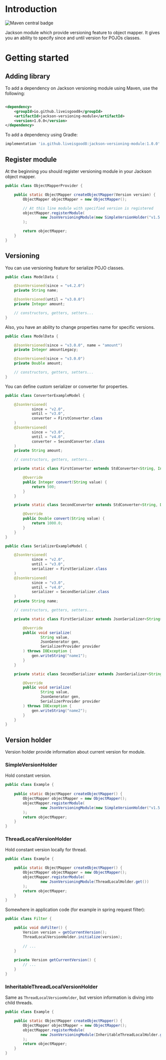 Introduction
================================================
![Maven central badge](https://img.shields.io/maven-central/v/io.github.liveisgood8/jackson-versioning-module)

Jackson module which provide versioning feature to object mapper. It gives you an ability to specify since and until
version for POJOs classes.

Getting started
================================================

## Adding library

To add a dependency on Jackson versioning module using Maven, use the following:

```xml

<dependency>
    <groupId>io.github.liveisgood8</groupId>
    <artifactId>jackson-versioning-module</artifactId>
    <version>1.0.0</version>
</dependency>
```

To add a dependency using Gradle:

```groovy
implementation 'io.github.liveisgood8:jackson-versioning-module:1.0.0'
```

## Register module

At the beginning you should register versioning module in your Jackson object mapper.

```java
public class ObjectMapperProvider {

    public static ObjectMapper createObjectMapper(Version version) {
        ObjectMapper objectMapper = new ObjectMapper();

        // At this line module with specified version is registered
        objectMapper.registerModule(
                new JsonVersioningModule(new SimpleVersionHolder("v1.5.0"))
        );

        return objectMapper;
    }
}
```

## Versioning

You can use versioning feature for serialize POJO classes.

```java
public class ModelData {

    @JsonVersioned(since = "v4.2.0")
    private String name;

    @JsonVersioned(until = "v3.0.0")
    private Integer amount;

    // constructors, getters, setters...
}
```

Also, you have an ability to change properties name for specific versions.

```java
public class ModelData {

    @JsonVersioned(since = "v3.0.0", name = "amount")
    private Integer amountLegacy;

    @JsonVersioned(since = "v3.0.0")
    private Double amount;

    // constructors, getters, setters...
}
```

You can define custom serializer or converter for properties.

```java
public class ConverterExampleModel {

    @JsonVersioned(
            since = "v2.0",
            until = "v3.0",
            converter = FirstConverter.class
    )
    @JsonVersioned(
            since = "v3.0",
            until = "v4.0",
            converter = SecondConverter.class
    )
    private String amount;

    // constructors, getters, setters...

    private static class FirstConverter extends StdConverter<String, Integer> {

        @Override
        public Integer convert(String value) {
            return 500;
        }
    }

    private static class SecondConverter extends StdConverter<String, Double> {

        @Override
        public Double convert(String value) {
            return 1000.0;
        }
    }
}

public class SerializerExampleModel {

    @JsonVersioned(
            since = "v2.0",
            until = "v3.0",
            serializer = FirstSerializer.class
    )
    @JsonVersioned(
            since = "v3.0",
            until = "v4.0",
            serializer = SecondSerializer.class
    )
    private String name;

    // constructors, getters, setters...

    private static class FirstSerializer extends JsonSerializer<String> {

        @Override
        public void serialize(
                String value,
                JsonGenerator gen,
                SerializerProvider provider
        ) throws IOException {
            gen.writeString("name1");
        }
    }

    private static class SecondSerializer extends JsonSerializer<String> {

        @Override
        public void serialize(
                String value,
                JsonGenerator gen,
                SerializerProvider provider
        ) throws IOException {
            gen.writeString("name2");
        }
    }
}
```

## Version holder

Version holder provide information about current version for module.

### SimpleVersionHolder

Hold constant version.

```java
public class Example {
    
    public static ObjectMapper createObjectMapper() {
        ObjectMapper objectMapper = new ObjectMapper();
        objectMapper.registerModule(
                new JsonVersioningModule(new SimpleVersionHolder("v1.5.0"))
        );
        return objectMapper;
    }
}
```

### ThreadLocalVersionHolder

Hold constant version locally for thread.

```java
public class Example {

    public static ObjectMapper createObjectMapper() {
        ObjectMapper objectMapper = new ObjectMapper();
        objectMapper.registerModule(
                new JsonVersioningModule(ThreadLocalHolder.get())
        );
        return objectMapper;
    }
}
```

Somewhere in application code (for example in spring request filter):
```java
public class Filter {

    public void doFilter() {
        Version version = getCurrentVersion();
        ThreadLocalVersionHolder.initialize(version);
        
        // ...
    }
    
    private Version getCurrentVersion() {
        // ...
    }
}
```

### InheritableThreadLocalVersionHolder

Same as `ThreadLocalVersionHolder`, but version information is diving into child threads.

```java
public class Example {

    public static ObjectMapper createObjectMapper() {
        ObjectMapper objectMapper = new ObjectMapper();
        objectMapper.registerModule(
                new JsonVersioningModule(InheritableThreadLocalHolder.get())
        );
        return objectMapper;
    }
}
```